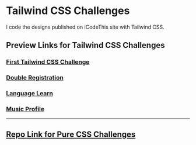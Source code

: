 # Tailwind CSS Challenges
I code the designs published on iCodeThis site with Tailwind CSS.

## Preview Links for Tailwind CSS Challenges
### [First Tailwind CSS Challenge](https://htmlpreview.github.io/?https://github.com/selimbiber/Tailwind-CSS-Challenges/blob/main/FirstTailwindChallenge/public/index.html)
### [Double Registration](https://htmlpreview.github.io/?https://github.com/selimbiber/Tailwind-CSS-Challenges/blob/main/DoubleRegistration/index.html)
### [Language Learn](https://htmlpreview.github.io/?https://github.com/selimbiber/Tailwind-CSS-Challenges/blob/main/LanguageLearn/index.html)
### [Music Profile](https://htmlpreview.github.io/?https://github.com/selimbiber/Tailwind-CSS-Challenges/blob/main/MusicProfile/index.html)
---
## [Repo Link for Pure CSS Challenges](https://github.com/selimbiber/30Day30Project-Pure-CSS-Challenges)
